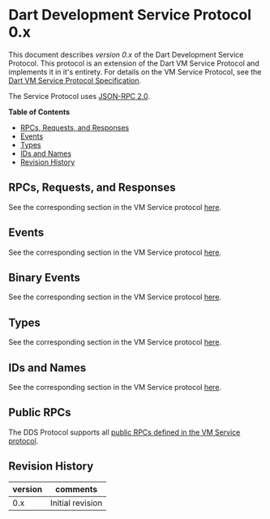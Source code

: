 # Dart Development Service Protocol 0.x

This document describes _version 0.x_ of the Dart Development Service Protocol.
This protocol is an extension of the Dart VM Service Protocol and implements it
in it's entirety. For details on the VM Service Protocol, see the [Dart VM Service Protocol Specification][service-protocol].

The Service Protocol uses [JSON-RPC 2.0][].

[JSON-RPC 2.0]: http://www.jsonrpc.org/specification


**Table of Contents**

- [RPCs, Requests, and Responses](#rpcs-requests-and-responses)
- [Events](#events)
- [Types](#types)
- [IDs and Names](#ids-and-names)
- [Revision History](#revision-history)

## RPCs, Requests, and Responses

See the corresponding section in the VM Service protocol [here][service-protocol-rpcs-requests-and-responses].

## Events

See the corresponding section in the VM Service protocol [here][service-protocol-events].

## Binary Events

See the corresponding section in the VM Service protocol [here][service-protocol-binary-events].

## Types

See the corresponding section in the VM Service protocol [here][service-protocol-types].

## IDs and Names

See the corresponding section in the VM Service protocol [here][service-protocol-ids-and-names].

## Public RPCs

The DDS Protocol supports all [public RPCs defined in the VM Service protocol][service-protocol-public-rpcs].

## Revision History

version | comments
------- | --------
0.x | Initial revision

[service-protocol]: https://github.com/dart-lang/sdk/blob/master/runtime/vm/service/service.md
[service-protocol-rpcs-requests-and-responses]: https://github.com/dart-lang/sdk/blob/master/runtime/vm/service/service.md#rpcs-requests-and-responses
[service-protocol-events]: https://github.com/dart-lang/sdk/blob/master/runtime/vm/service/service.md#events
[service-protocol-binary-events]: https://github.com/dart-lang/sdk/blob/master/runtime/vm/service/service.md#binary-events
[service-protocol-types]: https://github.com/dart-lang/sdk/blob/master/runtime/vm/service/service.md#types
[service-protocol-ids-and-names]: https://github.com/dart-lang/sdk/blob/master/runtime/vm/service/service.md#ids-and-names
[service-protocol-public-rpcs]: https://github.com/dart-lang/sdk/blob/master/runtime/vm/service/service.md#public-rpcs
